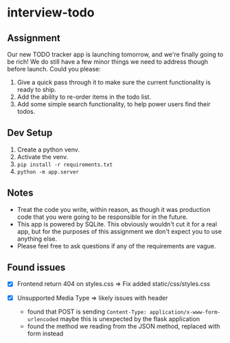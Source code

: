 # interview-todo

## Assignment

Our new TODO tracker app is launching tomorrow, and we're finally going to be rich! We do still have a few minor things we need to address though before launch. Could you please:

1. Give a quick pass through it to make sure the current functionality is ready to ship.
1. Add the ability to re-order items in the todo list.
1. Add some simple search functionality, to help power users find their todos.

## Dev Setup

1. Create a python venv.
1. Activate the venv.
1. `pip install -r requirements.txt`
1. `python -m app.server`

## Notes

- Treat the code you write, within reason, as though it was production code that you were going to be responsible for in the future.
- This app is powered by SQLite. This obviously wouldn't cut it for a real app, but for the purposes of this assignment we don't expect you to use anything else.
- Please feel free to ask questions if any of the requirements are vague.

## Found issues

- [x] Frontend return 404 on styles.css => Fix added static/css/styles.css

- [x] Unsupported Media Type => likely issues with header

  - found that POST is sending `Content-Type: application/x-www-form-urlencoded` maybe this is unexpected by the flask application
  - found the method we reading from the JSON method, replaced with form instead

